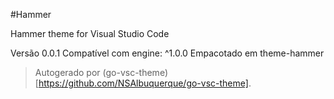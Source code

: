 #Hammer

Hammer theme for Visual Studio Code

Versão 0.0.1
Compatível com engine: ^1.0.0
Empacotado em theme-hammer

> Autogerado por (go-vsc-theme)[https://github.com/NSAlbuquerque/go-vsc-theme].